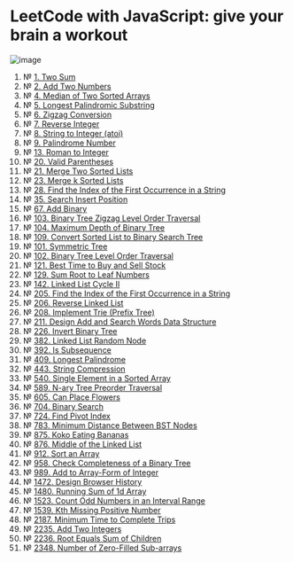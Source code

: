 # LeetCode with JavaScript: give your brain a workout
![image](https://user-images.githubusercontent.com/4119411/219785121-7a80a215-fb7d-46cb-bc66-1d9fd34302c5.png)

1. № [1. Two Sum](1.%20Two%20Sum/script.ts)
1. № [2. Add Two Numbers](2.%20Add%20Two%20Numbers/script.js)
1. № [4. Median of Two Sorted Arrays](4.%20Median%20of%20Two%20Sorted%20Arrays/script.ts)
1. № [5. Longest Palindromic Substring](5.%20Longest%20Palindromic%20Substring/script.js)
1. № [6. Zigzag Conversion](6.%20Zigzag%20Conversion/script.ts)
1. № [7. Reverse Integer](7.%20Reverse%20Integer/script.js)
1. № [8. String to Integer (atoi)](8.%20String%20to%20Integer%20%28atoi%29/script.js)
1. № [9. Palindrome Number](9.%20Palindrome%20Number/script.js)
1. № [13. Roman to Integer](13.%20Roman%20to%20Integer/script.js)
1. № [20. Valid Parentheses](20.%20Valid%20Parentheses/script.js)
1. № [21. Merge Two Sorted Lists](21.%20Merge%20Two%20Sorted%20Lists/script.ts)
1. № [23. Merge k Sorted Lists](23.%20Merge%20k%20Sorted%20Lists/script.ts)
1. № [28. Find the Index of the First Occurrence in a String](28.%20Find%20the%20Index%20of%20the%20First%20Occurrence%20in%20a%20String/script.js)
1. № [35. Search Insert Position](35.%20Search%20Insert%20Position/script.js)
1. № [67. Add Binary](67.%20Add%20Binary/script.js)
1. № [103. Binary Tree Zigzag Level Order Traversal](103.%20Binary%20Tree%20Zigzag%20Level%20Order%20Traversal/script.ts)
1. № [104. Maximum Depth of Binary Tree](104.%20Maximum%20Depth%20of%20Binary%20Tree/script.ts)
1. № [109. Convert Sorted List to Binary Search Tree](109.%20Convert%20Sorted%20List%20to%20Binary%20Search%20Tree/script.ts)
1. № [101. Symmetric Tree](101.%20Symmetric%20Tree/script.ts)
1. № [102. Binary Tree Level Order Traversal](102.%20Binary%20Tree%20Level%20Order%20Traversal/script.ts)
1. № [121. Best Time to Buy and Sell Stock](121.%20Best%20Time%20to%20Buy%20and%20Sell%20Stock/script.ts)
1. № [129. Sum Root to Leaf Numbers](129.%20Sum%20Root%20to%20Leaf%20Numbers/script.ts)
1. № [142. Linked List Cycle II](142.%20Linked%20List%20Cycle%20II/script.ts)
1. № [205. Find the Index of the First Occurrence in a String](205.%20Find%20the%20Index%20of%20the%20First%20Occurrence%20in%20a%20String/script.ts)
1. № [206. Reverse Linked List](206.%20Reverse%20Linked%20List/script.ts)
1. № [208. Implement Trie (Prefix Tree)](208.%20Implement%20Trie%20%28Prefix%20Tree%29/script.ts)
1. № [211. Design Add and Search Words Data Structure](211.%20Design%20Add%20and%20Search%20Words%20Data%20Structure/script.ts)
1. № [226. Invert Binary Tree](226.%20Invert%20Binary%20Tree/script.ts)
1. № [382. Linked List Random Node](382.%20Linked%20List%20Random%20Node/script.ts)
1. № [392. Is Subsequence](392.%20Is%20Subsequence/script.ts)
1. № [409. Longest Palindrome](409.%20Longest%20Palindrome/script.ts)
1. № [443. String Compression](443.%20String%20Compression/script.ts)
1. № [540. Single Element in a Sorted Array](540.%20Single%20Element%20in%20a%20Sorted%20Array/script.js)
1. № [589. N-ary Tree Preorder Traversal](589.%20N-ary%20Tree%20Preorder%20Traversal/script.ts)
1. № [605. Can Place Flowers](605.%20Can%20Place%20Flowers/script.ts)
1. № [704. Binary Search](704.%20Binary%20Search/script.ts)
1. № [724. Find Pivot Index](724.%20Find%20Pivot%20Index/script.ts)
1. № [783. Minimum Distance Between BST Nodes](783.%20Minimum%20Distance%20Between%20BST%20Nodes/script.ts)
1. № [875. Koko Eating Bananas](875.%20Koko%20Eating%20Bananas/script.ts)
1. № [876. Middle of the Linked List](876.%20Middle%20of%20the%20Linked%20List/script.ts)
1. № [912. Sort an Array](912.%20Sort%20an%20Array/script.ts)
1. № [958. Check Completeness of a Binary Tree](958.%20Check%20Completeness%20of%20a%20Binary%20Tree/script.ts)
1. № [989. Add to Array-Form of Integer](989.%20Add%20to%20Array-Form%20of%20Integer/script.js)
1. № [1472. Design Browser History](1472.%20Design%20Browser%20History/script.ts)
1. № [1480. Running Sum of 1d Array](1480.%20Running%20Sum%20of%201d%20Array/script.ts)
1. № [1523. Count Odd Numbers in an Interval Range](1523.%20Count%20Odd%20Numbers%20in%20an%20Interval%20Range/script.js)
1. № [1539. Kth Missing Positive Number](1539.%20Kth%20Missing%20Positive%20Number/script.ts)
1. № [2187. Minimum Time to Complete Trips](2187.%20Minimum%20Time%20to%20Complete%20Trips/script.ts)
1. № [2235. Add Two Integers](2235.%20Add%20Two%20Integers/script.ts)
1. № [2236. Root Equals Sum of Children](2236.%20Root%20Equals%20Sum%20of%20Children/script.ts)
1. № [2348. Number of Zero-Filled Sub-arrays](2348.%20Number%20of%20Zero-Filled%20Sub-arrays/script.ts)